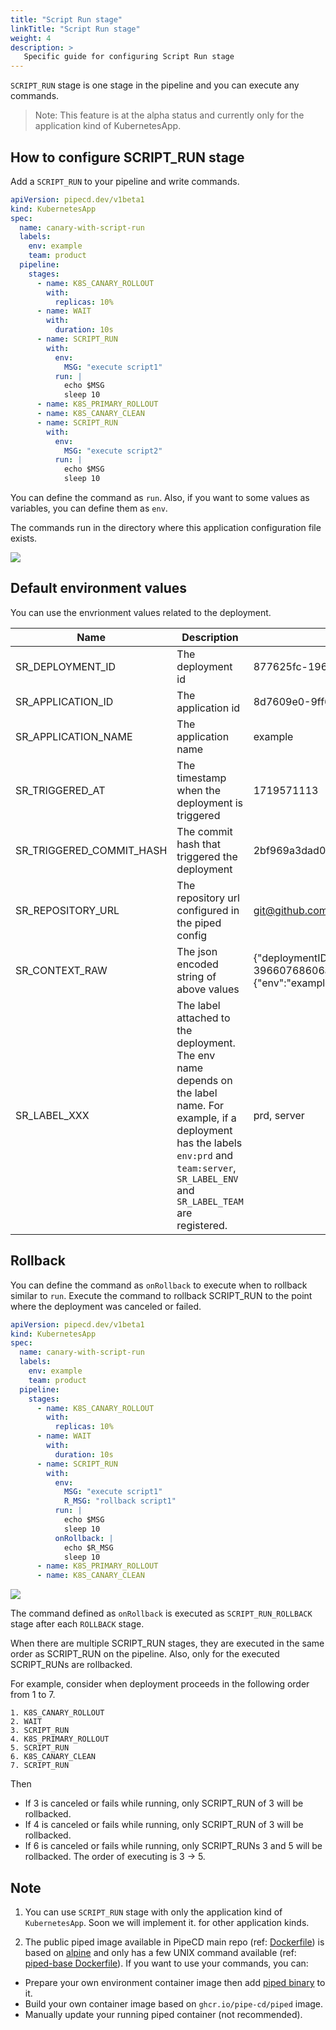```yaml
---
title: "Script Run stage"
linkTitle: "Script Run stage"
weight: 4
description: >
   Specific guide for configuring Script Run stage
---
```


`SCRIPT_RUN` stage is one stage in the pipeline and you can execute any commands.

> Note: This feature is at the alpha status and currently only for the application kind of KubernetesApp.

## How to configure SCRIPT_RUN stage

Add a `SCRIPT_RUN` to your pipeline and write commands. 

```yaml
apiVersion: pipecd.dev/v1beta1
kind: KubernetesApp
spec:
  name: canary-with-script-run
  labels:
    env: example
    team: product
  pipeline:
    stages:
      - name: K8S_CANARY_ROLLOUT
        with:
          replicas: 10%
      - name: WAIT
        with:
          duration: 10s
      - name: SCRIPT_RUN
        with:
          env:
            MSG: "execute script1"
          run: |
            echo $MSG
            sleep 10
      - name: K8S_PRIMARY_ROLLOUT
      - name: K8S_CANARY_CLEAN
      - name: SCRIPT_RUN
        with:
          env:
            MSG: "execute script2"
          run: |
            echo $MSG
            sleep 10
```

You can define the command as `run`.
Also, if you want to some values as variables, you can define them as `env`.

The commands run in the directory where this application configuration file exists.

![](/images/script-run.png)

## Default environment values

You can use the envrionment values related to the deployment.

| Name | Description | Example |
|-|-|-|
|SR_DEPLOYMENT_ID| The deployment id | 877625fc-196a-40f9-b6a9-99decd5494a0 |
|SR_APPLICATION_ID| The application id | 8d7609e0-9ff6-4dc7-a5ac-39660768606a |
|SR_APPLICATION_NAME| The application name | example |
|SR_TRIGGERED_AT| The timestamp when the deployment is triggered  | 1719571113 |
|SR_TRIGGERED_COMMIT_HASH| The commit hash that triggered the deployment | 2bf969a3dad043aaf8ae6419943255e49377da0d |
|SR_REPOSITORY_URL| The repository url configured in the piped config  | git@github.com:org/repo.git, https://github.com/org/repo |
|SR_CONTEXT_RAW| The json encoded string of above values | {"deploymentID":"877625fc-196a-40f9-b6a9-99decd5494a0","applicationID":"8d7609e0-9ff6-4dc7-a5ac-39660768606a","applicationName":"example","triggeredAt":1719571113,"triggeredCommitHash":"2bf969a3dad043aaf8ae6419943255e49377da0d","repositoryURL":"git@github.com:org/repo.git","labels":{"env":"example","team":"product"}} |
|SR_LABEL_XXX| The label attached to the deployment. The env name depends on the label name. For example, if a deployment has the labels `env:prd` and `team:server`, `SR_LABEL_ENV` and `SR_LABEL_TEAM` are registered.  | prd, server |

## Rollback

You can define the command as `onRollback` to execute when to rollback similar to `run`.
Execute the command to rollback SCRIPT_RUN to the point where the deployment was canceled or failed.

```yaml
apiVersion: pipecd.dev/v1beta1
kind: KubernetesApp
spec:
  name: canary-with-script-run
  labels:
    env: example
    team: product
  pipeline:
    stages:
      - name: K8S_CANARY_ROLLOUT
        with:
          replicas: 10%
      - name: WAIT
        with:
          duration: 10s
      - name: SCRIPT_RUN
        with:
          env:
            MSG: "execute script1"
            R_MSG: "rollback script1"
          run: |
            echo $MSG
            sleep 10
          onRollback: |
            echo $R_MSG
            sleep 10
      - name: K8S_PRIMARY_ROLLOUT
      - name: K8S_CANARY_CLEAN
```

![](/images/script-run-onRollback.png)

The command defined as `onRollback` is executed as `SCRIPT_RUN_ROLLBACK` stage after each `ROLLBACK` stage.

When there are multiple SCRIPT_RUN stages, they are executed in the same order as SCRIPT_RUN on the pipeline.
Also, only for the executed SCRIPT_RUNs are rollbacked.

For example, consider when deployment proceeds in the following order from 1 to 7.
```
1. K8S_CANARY_ROLLOUT
2. WAIT
3. SCRIPT_RUN
4. K8S_PRIMARY_ROLLOUT
5. SCRIPT_RUN
6. K8S_CANARY_CLEAN
7. SCRIPT_RUN
```

Then
- If 3 is canceled or fails while running, only SCRIPT_RUN of 3 will be rollbacked.
- If 4 is canceled or fails while running, only SCRIPT_RUN of 3 will be rollbacked.
- If 6 is canceled or fails while running, only SCRIPT_RUNs 3 and 5 will be rollbacked. The order of executing is 3 -> 5.

## Note
1. You can use `SCRIPT_RUN` stage with only the application kind of `KubernetesApp`. Soon we will implement it. for other application kinds.

2. The public piped image available in PipeCD main repo (ref: [Dockerfile](https://github.com/pipe-cd/pipecd/blob/master/cmd/piped/Dockerfile)) is based on [alpine](https://hub.docker.com/_/alpine/) and only has a few UNIX command available (ref: [piped-base Dockerfile](https://github.com/pipe-cd/pipecd/blob/master/tool/piped-base/Dockerfile)). If you want to use your commands, you can:

- Prepare your own environment container image then add [piped binary](https://github.com/pipe-cd/pipecd/releases) to it.
- Build your own container image based on `ghcr.io/pipe-cd/piped` image.
- Manually update your running piped container (not recommended).
